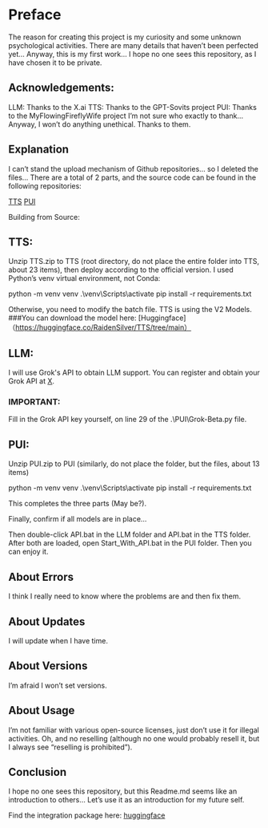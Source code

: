 # Preface

The reason for creating this project is my curiosity and some unknown psychological activities. There are many details that haven’t been perfected yet… Anyway, this is my first work… I hope no one sees this repository, as I have chosen it to be private.

## Acknowledgements:

LLM: Thanks to the X.ai
TTS: Thanks to the GPT-Sovits project
PUI: Thanks to the MyFlowingFireflyWife project
I’m not sure who exactly to thank… Anyway, I won’t do anything unethical. Thanks to them.

## Explanation

I can’t stand the upload mechanism of Github repositories… so I deleted the files… There are a total of 2 parts, and the source code can be found in the following repositories:

[TTS](https://github.com/RVC-Boss/GPT-SoVITS)
[PUI](https://github.com/PYmili/MyFlowingFireflyWife)

Building from Source:

## TTS:
Unzip TTS.zip to TTS (root directory, do not place the entire folder into TTS, about 23 items), then deploy according to the official version. I used Python’s venv virtual environment, not Conda:

python -m venv venv
.\venv\Scripts\activate
pip install -r requirements.txt

Otherwise, you need to modify the batch file.
TTS is using the V2 Models.
###You can download the model here: [Huggingface]（https://huggingface.co/RaidenSilver/TTS/tree/main）

## LLM:
I will use Grok's API to obtain LLM support.
You can register and obtain your Grok API at [X](https://x.ai/).
### IMPORTANT:
Fill in the Grok API key yourself, on line 29 of the .\PUI\Grok-Beta.py file.

## PUI:
Unzip PUI.zip to PUI (similarly, do not place the folder, but the files, about 13 items)

python -m venv venv
.\venv\Scripts\activate
pip install -r requirements.txt

This completes the three parts (May be?).

Finally, confirm if all models are in place…

Then double-click API.bat in the LLM folder and API.bat in the TTS folder. After both are loaded, open Start_With_API.bat in the PUI folder. Then you can enjoy it.

## About Errors

I think I really need to know where the problems are and then fix them.

## About Updates

I will update when I have time.

## About Versions

I’m afraid I won’t set versions.

## About Usage

I’m not familiar with various open-source licenses, just don’t use it for illegal activities. Oh, and no reselling (although no one would probably resell it, but I always see “reselling is prohibited”).

## Conclusion

I hope no one sees this repository, but this Readme.md seems like an introduction to others… Let’s use it as an introduction for my future self.

Find the integration package here: [huggingface](https://huggingface.co/RaidenSilver/desktop-pet-AI)
